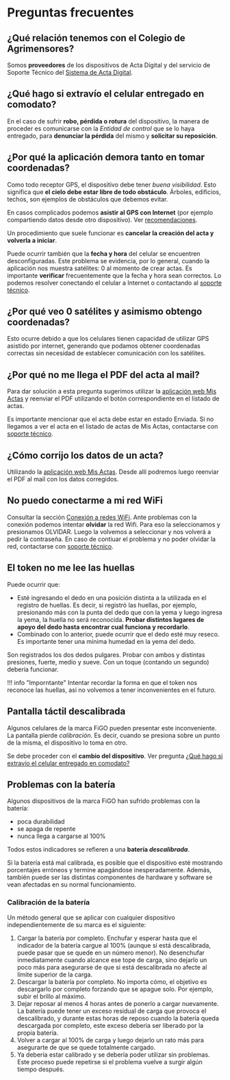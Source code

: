 # Preguntas frecuentes

## ¿Qué relación tenemos con el Colegio de Agrimensores?

Somos **proveedores** de los dispositivos de Acta Digital y del servicio de Soporte Técnico del [Sistema de Acta Digital](sistema.md).

## ¿Qué hago si extravío el celular entregado en comodato?

En el caso de sufrir **robo, pérdida o rotura** del dispositivo, la manera de proceder es comunicarse con la _Entidad de control_ que se lo haya entregado, para **denunciar la pérdida** del mismo y **solicitar su reposición**.

## ¿Por qué la aplicación demora tanto en tomar coordenadas?

Como todo receptor GPS, el dispositivo debe tener _buena visibilidad_. Esto significa que **el cielo debe estar libre de todo obstáculo**. Árboles, edificios, techos, son ejemplos de obstáculos que debemos evitar.

En casos complicados podemos **asistir al GPS con Internet** (por ejemplo compartiendo datos desde otro dispositivo). Ver [recomendaciones](recomendaciones.md#asistir-al-gps-en-la-toma-de-coordenadas).

Un procedimiento que suele funcionar es **cancelar la creación del acta y volverla a iniciar**.

Puede ocurrir también que la **fecha y hora** del celular se encuentren desconfiguradas. Este problema se evidencia, por lo general, cuando la aplicación nos muestra satélites: 0 al momento de crear actas. Es importante **verificar** frecuentemente que la fecha y hora sean correctos. Lo podemos resolver conectando el celular a Internet o contactando al [soporte técnico](acerca.md#contacto).

## ¿Por qué veo 0 satélites y asimismo obtengo coordenadas?

Esto ocurre debido a que los celulares tienen capacidad de utilizar GPS asistido por internet, generando que podamos obtener coordenadas correctas sin necesidad de establecer comunicación con los satélites.

## ¿Por qué no me llega el PDF del acta al mail?

Para dar solución a esta pregunta sugerimos utilizar la [aplicación web Mis Actas](instructivos/mis-actas.md) y reenviar el PDF utilizando el botón correspondiente en el listado de actas.

Es importante mencionar que el acta debe estar en estado Enviada. Si no llegamos a ver el acta en el listado de actas de Mis Actas, contactarse con [soporte técnico](acerca.md#contacto).

## ¿Cómo corrijo los datos de un acta?

Utilizando la [aplicación web Mis Actas](instructivos/mis-actas.md). Desde allí podremos luego reenviar el PDF al mail con los datos corregidos.

## No puedo conectarme a mi red WiFi

Consultar la sección [Conexión a redes WiFi](instructivos/uso-celular-comodato.md#conexion-a-redes-wifi). Ante problemas con la conexión podemos intentar **olvidar** la red Wifi. Para eso la seleccionamos y presionamos OLVIDAR. Luego la volvemos a seleccionar y nos volverá a pedir la contraseña. En caso de contiuar el problema y no poder olvidar la red, contactarse con [soporte técnico](acerca.md#contacto).

## El token no me lee las huellas

Puede ocurrir que:

- Esté ingresando el dedo en una posición distinta a la utilizada en el registro de huellas. Es decir, si registró las huellas, por ejemplo, presionando más con la punta del dedo que con la yema y luego ingresa la yema, la huella no será reconocida. **Probar distintos lugares de apoyo del dedo hasta encontrar cual funciona y recordarlo**.
- Combinado con lo anterior, puede ocurrir que el dedo esté muy reseco. Es importante tener una mínima humedad en la yema del dedo.

Son registrados los dos dedos pulgares. Probar con ambos y distintas presiones, fuerte, medio y sueve. Con un toque (contando un segundo) debería funcionar.

!!! info "Imporntante"
	Intentar recordar la forma en que el token nos reconoce las huellas, asi no volvemos a tener inconvenientes en el futuro.

## Pantalla táctil descalibrada

Algunos celulares de la marca FiGO pueden presentar este inconveniente. La pantalla pierde _calibración_. Es decir, cuando se presiona sobre un punto de la misma, el dispositivo lo toma en otro.

Se debe proceder con el **cambio del dispositivo**. Ver pregunta [¿Qué hago si extravío el celular entregado en comodato?](#que-hago-si-extravio-el-celular-entregado-en-comodato)

## Problemas con la batería

Algunos dispositivos de la marca FiGO han sufrido problemas con la batería:

- poca durabilidad
- se apaga de repente
- nunca llega a cargarse al 100%

Todos estos indicadores se refieren a una **batería _descalibrada_**.

Si la batería está mal calibrada, es posible que el dispositivo esté mostrando porcentajes erróneos y termine apagándose inesperadamente. Además, también puede ser las distintas componentes de hardware y software se vean afectadas en su normal funcionamiento.

### Calibración de la batería

Un método general que se aplicar con cualquier dispositivo independientemente de su marca es el siguiente:

1. Cargar la batería por completo. Enchufar y esperar hasta que el indicador de la batería cargue al 100% (aunque si está descalibrada, puede pasar que se quede en un número menor). No desenchufar inmediatamente cuando alcance ese tope de carga, sino dejarlo un poco más para asegurarse de que si está descalibrada no afecte al límite superior de la carga.
2. Descargar la batería por completo. No importa cómo, el objetivo es descargarlo por completo forzando que se apague solo. Por ejemplo, subir el brillo al máximo.
3. Dejar reposar al menos 4 horas antes de ponerlo a cargar nuevamente. La batería puede tener un exceso residual de carga que provoca el descalibrado, y durante estas horas de reposo cuando la batería queda descargada por completo, este exceso debería ser liberado por la propia batería.
4. Volver a cargar al 100% de carga y luego dejarlo un rato más para asegurarte de que se quede totalmente cargado.
5. Ya debería estar calibrado y se debería poder utilizar sin problemas. Este proceso puede repetirse si el problema vuelve a surgir algún tiempo después.
